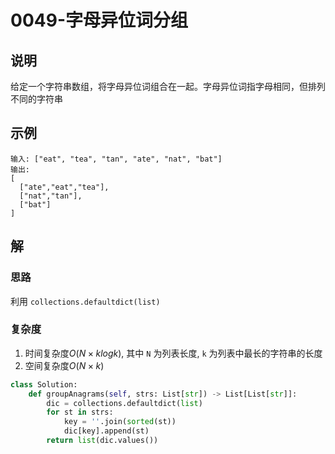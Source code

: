 # 0049-字母异位词分组

## 说明
给定一个字符串数组，将字母异位词组合在一起。字母异位词指字母相同，但排列不同的字符串

## 示例
```
输入: ["eat", "tea", "tan", "ate", "nat", "bat"]
输出:
[
  ["ate","eat","tea"],
  ["nat","tan"],
  ["bat"]
]
```

## 解

### 思路
利用 `collections.defaultdict(list)`

### 复杂度
1. 时间复杂度$O(N \times klogk)$, 其中 `N` 为列表长度, `k` 为列表中最长的字符串的长度
2. 空间复杂度$O(N \times k)$

```python
class Solution:
    def groupAnagrams(self, strs: List[str]) -> List[List[str]]:
        dic = collections.defaultdict(list)
        for st in strs:
            key = ''.join(sorted(st))
            dic[key].append(st)
        return list(dic.values())
```